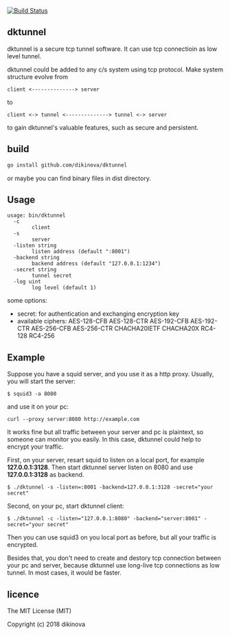 [![Build Status](https://travis-ci.org/dikinova/dktunnel.svg?branch=master)](https://travis-ci.org/dikinova/dktunnel)

## dktunnel
dktunnel is a secure tcp tunnel software. It can use tcp connectioin as low level tunnel.

dktunnel could be added to any c/s system using tcp protocol. Make system structure evolve from
```
client <--------------> server
```
to
```
client <-> tunnel <--------------> tunnel <-> server
```
to gain dktunnel's valuable features, such as secure and persistent. 

## build

```bash
go install github.com/dikinova/dktunnel
```

or maybe you can find binary files in dist directory.

## Usage

```
usage: bin/dktunnel
  -c
        client
  -s
        server
  -listen string
        listen address (default ":8001")
  -backend string
        backend address (default "127.0.0.1:1234")
  -secret string
        tunnel secret
  -log uint
        log level (default 1)

```

some options:
* secret: for authentication and exchanging encryption key
* available ciphers: AES-128-CFB AES-128-CTR AES-192-CFB AES-192-CTR AES-256-CFB AES-256-CTR CHACHA20IETF CHACHA20X RC4-128 RC4-256


## Example
Suppose you have a squid server, and you use it as a http proxy. Usually, you will start the server:
```
$ squid3 -a 8080
```
and use it on your pc:
```
curl --proxy server:8080 http://example.com
```
It works fine but all traffic between your server and pc is plaintext, so someone can monitor you easily. In this case, dktunnel could help to encrypt your traffic.

First, on your server, resart squid to listen on a local port, for example **127.0.0.1:3128**. Then start dktunnel server listen on 8080 and use **127.0.0.1:3128** as backend.
```
$ ./dktunnel -s -listen=:8001 -backend=127.0.0.1:3128 -secret="your secret"
```
Second, on your pc, start dktunnel client:
```
$ ./dktunnel -c -listen="127.0.0.1:8080" -backend="server:8001" -secret="your secret"
```

Then you can use squid3 on you local port as before, but all your traffic is encrypted. 

Besides that, you don't need to create and destory tcp connection between your pc and server, because dktunnel use long-live tcp connections as low tunnel. In most cases, it would be faster.

## licence
The MIT License (MIT)

Copyright (c) 2018 dikinova

